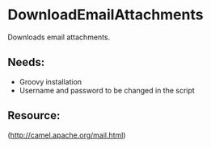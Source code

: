 # DownloadEmailAttachments

Downloads email attachments. 


## Needs: 
* Groovy installation 
* Username and password to be changed in the script

## Resource:

(http://camel.apache.org/mail.html)
